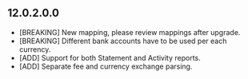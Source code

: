 ## 12.0.2.0.0

- \[BREAKING\] New mapping, please review mappings after upgrade.
- \[BREAKING\] Different bank accounts have to be used per each
  currency.
- \[ADD\] Support for both Statement and Activity reports.
- \[ADD\] Separate fee and currency exchange parsing.
